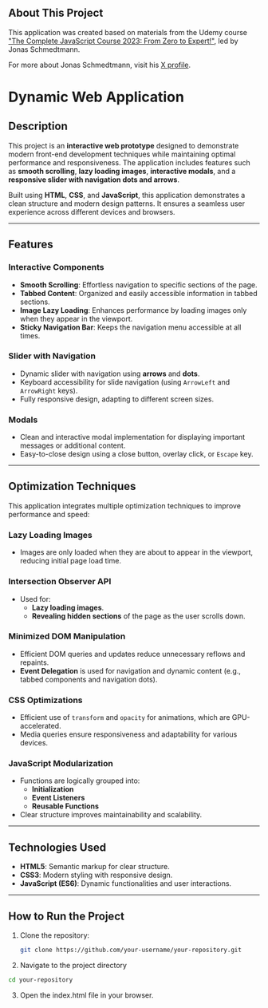 ## About This Project

This application was created based on materials from the Udemy course ["The Complete JavaScript Course 2023: From Zero to Expert!"](https://www.udemy.com/course/the-complete-javascript-course/?srsltid=AfmBOoqUzyunrkOR_evm9apjNt9tFqtsyMwBzmyw8ZC6reRvTlbJ1Gda&couponCode=LETSLEARNNOW), led by Jonas Schmedtmann.

For more about Jonas Schmedtmann, visit his [X profile](https://x.com/jonasschmedtman).

# **Dynamic Web Application**

## **Description**

This project is an **interactive web prototype** designed to demonstrate modern front-end development techniques while maintaining optimal performance and responsiveness. The application includes features such as **smooth scrolling**, **lazy loading images**, **interactive modals**, and a **responsive slider with navigation dots and arrows**.

Built using **HTML**, **CSS**, and **JavaScript**, this application demonstrates a clean structure and modern design patterns. It ensures a seamless user experience across different devices and browsers.

---

## **Features**

### **Interactive Components**

- **Smooth Scrolling**: Effortless navigation to specific sections of the page.
- **Tabbed Content**: Organized and easily accessible information in tabbed sections.
- **Image Lazy Loading**: Enhances performance by loading images only when they appear in the viewport.
- **Sticky Navigation Bar**: Keeps the navigation menu accessible at all times.

### **Slider with Navigation**

- Dynamic slider with navigation using **arrows** and **dots**.
- Keyboard accessibility for slide navigation (using `ArrowLeft` and `ArrowRight` keys).
- Fully responsive design, adapting to different screen sizes.

### **Modals**

- Clean and interactive modal implementation for displaying important messages or additional content.
- Easy-to-close design using a close button, overlay click, or `Escape` key.

---

## **Optimization Techniques**

This application integrates multiple optimization techniques to improve performance and speed:

### **Lazy Loading Images**

- Images are only loaded when they are about to appear in the viewport, reducing initial page load time.

### **Intersection Observer API**

- Used for:
  - **Lazy loading images**.
  - **Revealing hidden sections** of the page as the user scrolls down.

### **Minimized DOM Manipulation**

- Efficient DOM queries and updates reduce unnecessary reflows and repaints.
- **Event Delegation** is used for navigation and dynamic content (e.g., tabbed components and navigation dots).

### **CSS Optimizations**

- Efficient use of `transform` and `opacity` for animations, which are GPU-accelerated.
- Media queries ensure responsiveness and adaptability for various devices.

### **JavaScript Modularization**

- Functions are logically grouped into:
  - **Initialization**
  - **Event Listeners**
  - **Reusable Functions**
- Clear structure improves maintainability and scalability.

---

## **Technologies Used**

- **HTML5**: Semantic markup for clear structure.
- **CSS3**: Modern styling with responsive design.
- **JavaScript (ES6)**: Dynamic functionalities and user interactions.

---

## **How to Run the Project**

1. Clone the repository:

   ```bash
   git clone https://github.com/your-username/your-repository.git
   ```

2. Navigate to the project directory

```bash
cd your-repository
```

3. Open the index.html file in your browser.
